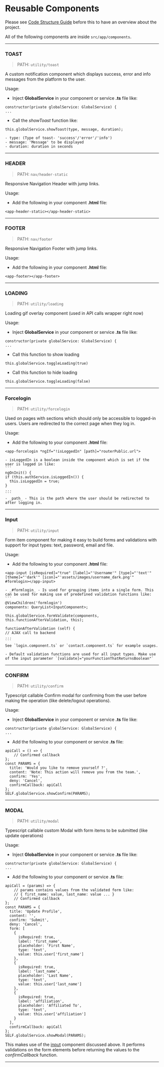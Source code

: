 # Reusable Components

Please see [Code Structure Guide](https://github.com/Cloud-CV/EvalAI-ngx/blob/master/.github/CODE_STRUCTURE.md) before this to have an overview about the project.


All of the following components are inside `src/app/components`.

---

### TOAST
> PATH: `utility/toast`

A custom notification component which displays success, error and info messages from the platform to the user.

Usage:
- Inject **GlobalService** in your component or service **.ts** file like:
```
constructor(private globalService: GlobalService) {
...
```
- Call the _showToast_ function like:
```
this.globalService.showToast(type, message, duration);
```
	- type: (Type of toast- 'success'/'error'/'info')
	- message: 'Message' to be displayed
	- duration: duration in seconds

---

### HEADER
> PATH: `nav/header-static`

Responsive Navigation Header with jump links.

Usage:
- Add the following in your component **.html** file:
```
<app-header-static></app-header-static>
```

---

### FOOTER
> PATH: `nav/footer`

Responsive Navigation Footer with jump links.

Usage:
- Add the following in your component **.html** file:
```
<app-footer></app-footer>
```

---

### LOADING
> PATH: `utility/loading`

Loading gif overlay component (used in API calls wrapper right now)

Usage:
- Inject **GlobalService** in your component or service **.ts** file like:
```
constructor(private globalService: GlobalService) {
...
```
- Call this function to show loading
```
this.globalService.toggleLoading(true)
```
- Call this function to hide loading
```
this.globalService.toggleLoading(false)
```

---

### Forcelogin
> PATH: `utility/forcelogin`

Used on pages with sections which should only be accessible to logged-in users. Users are redirected to the correct page when they log in.

Usage:
- Add the following to your component **.html** file:
```
<app-forcelogin *ngIf="!isLoggedIn" [path]="routerPublic.url">
```
	- isLoggedIn is a boolean inside the component which is set if the user is logged in like:
	```
	ngOnInit() {
    if (this.authService.isLoggedIn()) {
      this.isLoggedIn = true;
    }
    ...
	```
	- _path_ - This is the path where the user should be redirected to after logging in.

---

### Input
> PATH: `utility/input`

Form item component for making it easy to build forms and validations with support for input types: text, password, email and file.

Usage:
- Add the following to your component **.html** file:
```
<app-input [isRequired]="true" [label]="'Username'" [type]="'text'" [theme]="'dark'" [icon]="'assets/images/username_dark.png'"  #formlogin></app-input>
```
	- _#formlogin_ - Is used for grouping items into a single form. This can be used for making use of predefined validation functions like: 
	```
	@ViewChildren('formlogin')
  	components: QueryList<InputComponent>;

  	this.globalService.formValidate(components, this.functionAfterValidation, this);

  	functionAfterValidation (self) {
  	// AJAX call to backend
  	...
	```
	See `login.component.ts` or `contact.component.ts` for example usages.

	- Default validation functions are used for all input types. Make use of the input parameter `[validate]="yourFunctionThatReturnsBoolean"`

---

### CONFIRM
> PATH: `utility/confirm`

Typescript callable Confirm modal for confirming from the user before making the operation (like delete/logout operations).

Usage:
- Inject **GlobalService** in your component or service **.ts** file like:
```
constructor(private globalService: GlobalService) {
...
```

- Add the following to your component or service **.ts** file:
```
apiCall = () => {
	// Confirmed callback
};
const PARAMS = {
  title: 'Would you like to remove yourself ?',
  content: 'Note: This action will remove you from the team.',
  confirm: 'Yes',
  deny: 'Cancel',
  confirmCallback: apiCall
};
SELF.globalService.showConfirm(PARAMS);
```

---

### MODAL
> PATH: `utility/modal`

Typescript callable custom Modal with form items to be submitted (like update operations)

Usage:
- Inject **GlobalService** in your component or service **.ts** file like:
```
constructor(private globalService: GlobalService) {
...
```
- Add the following to your component or service **.ts** file:
```
apiCall = (params) => {
	// params contains values from the validated form like:
	// { first_name: value, last_name: value ... }
	// Confirmed callback
};
const PARAMS = {
  title: 'Update Profile',
  content: '',
  confirm: 'Submit',
  deny: 'Cancel',
  form: [
    {
      isRequired: true,
      label: 'first_name',
      placeholder: 'First Name',
      type: 'text',
      value: this.user['first_name']
    },
    {
      isRequired: true,
      label: 'last_name',
      placeholder: 'Last Name',
      type: 'text',
      value: this.user['last_name']
    },
    {
      isRequired: true,
      label: 'affiliation',
      placeholder: 'Affiliated To',
      type: 'text',
      value: this.user['affiliation']
    }
  ],
  confirmCallback: apiCall
};
SELF.globalService.showModal(PARAMS);
```
This makes use of the [input](#input) component discussed above. It performs validations on the form elements before returning the values to the _confirmCallback_ function.

---